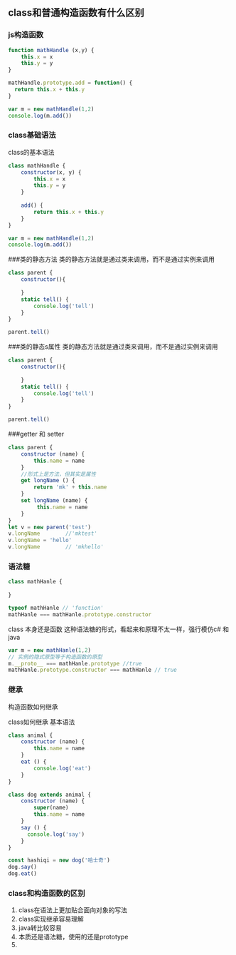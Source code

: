 
## class和普通构造函数有什么区别

### js构造函数
```js
function mathHandle (x,y) {
	this.x = x
	this.y = y
}

mathHandle.prototype.add = function() {
  return this.x + this.y
}

var m = new mathHandle(1,2)
console.log(m.add())
```
### class基础语法

class的基本语法
```js
class mathHandle {
	constructor(x, y) {
		this.x = x
		this.y = y
	}
	
	add() {
		return this.x + this.y
	}
}

var m = new mathHandle(1,2)
console.log(m.add())
```

###类的静态方法
类的静态方法就是通过类来调用，而不是通过实例来调用

```js
class parent {
	constructor(){
		
	}
	static tell() {
		console.log('tell')
	}
}

parent.tell()
```

###类的静态s属性
类的静态方法就是通过类来调用，而不是通过实例来调用

```js
class parent {
	constructor(){
		
	}
	static tell() {
		console.log('tell')
	}
}

parent.tell()
```


###getter 和 setter
```js
class parent {
	constructor (name) {
		this.name = name
	}
	//形式上是方法，但其实是属性
	get longName () {
		return 'mk' + this.name
	}
	set longName (name) {
		 this.name = name
	}
}
let v = new parent('test')
v.longName        //'mktest'
v.longName = 'hello'
v.longName        // 'mkhello'
```




### 语法糖
```js
class mathHanle {
	
}

typeof mathHanle // 'function'
mathHanle === mathHanle.prototype.constructor
```
class 本身还是函数
这种语法糖的形式，看起来和原理不太一样，强行模仿c# 和java

```js
var m = new mathHanle(1,2)
// 实例的隐式原型等于构造函数的原型 
m.__proto__ === mathHanle.prototype //true
mathHanle.prototype.constructor === mathHanle // true

```

### 继承
构造函数如何继承


class如何继承
基本语法
```js
class animal {
	constructor (name) {
		this.name = name
	}
	eat () {
		console.log('eat')
	}
}

class dog extends animal {
	constructor (name) {
		super(name)
		this.name = name
	}
	say () {
	  console.log('say')
	}
}

const hashiqi = new dog('哈士奇')
dog.say()
dog.eat()
```




### class和构造函数的区别
1. class在语法上更加贴合面向对象的写法
2. class实现继承容易理解
3. java转比较容易
4. 本质还是语法糖，使用的还是prototype
5.  
